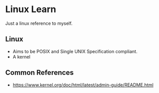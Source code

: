 # Linux Learn

Just a linux reference to myself.

## Linux
- Aims to be POSIX and Single UNIX Specification compliant.
- A kernel

## Common References
- https://www.kernel.org/doc/html/latest/admin-guide/README.html
